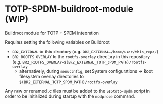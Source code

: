 # TOTP-SPDM-buildroot-module (WIP)
Buildroot module for TOTP + SPDM integration

Requires setting the following variables on Buildroot:
- `BR2_EXTERNAL`  to this directory (e.g. `BR2_EXTERNAL=/home/user/this_repo/`)
- `BR2_ROOTFS_OVERLAY` to the `rootfs-overlay` directory in this repository (e.g. `BR2_ROOTFS_OVERLAY=$(BR2_EXTERNAL_TOTP_SPDM_PATH)/rootfs-overlay`
  -  alternatively, during `menuconfig`, set System configurations -> Root filesystem overlay directories to `$(BR2_EXTERNAL_TOTP_SPDM_PATH)/rootfs-overlay`

Any new or renamed .c files must be added to the `S16totp-spdm` script in order to be initialized during startup with the `modprobe` command.
